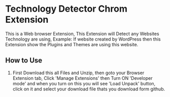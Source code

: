 # Technology Detector Chrom Extension
This is a Web browser Extension, This Extension will Detect any Websites Technology are using, Example: If website created by WordPress then this Extension show the Plugins and Themes are using this website.

## How to Use
  1) First Download this all Files and Unzip, then goto your Browser Extension tab, Click 'Manage Extensions' then Turn ON 'Developer mode' and when you turn on this you will see 'Load Unpack' button, click on it and select your download file thats you download form github.
